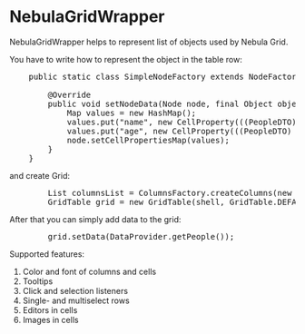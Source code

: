 NebulaGridWrapper
=================
NebulaGridWrapper helps to represent list of objects used by Nebula Grid.

You have to write how to represent the object in the table row:
<pre>
    public static class SimpleNodeFactory extends NodeFactory {

        @Override
        public void setNodeData(Node node, final Object object) {
            Map<String, CellProperty> values = new HashMap<String, CellProperty>();
            values.put("name", new CellProperty(((PeopleDTO) object).getName()));
            values.put("age", new CellProperty(((PeopleDTO) object).getAge()));
            node.setCellPropertiesMap(values);
        }
    }
</pre>

and create Grid:
<pre>
        List<IColumn> columnsList = ColumnsFactory.createColumns(new String[] {"name", "age"});
        GridTable grid = new GridTable(shell, GridTable.DEFAULT_STYLE, new SimpleNodeFactory(), columnsList);
</pre>

After that you can simply add data to the grid:
<pre>
        grid.setData(DataProvider.getPeople());
</pre>

Supported features:

1. Color and font of columns and cells
2. Tooltips
3. Click and selection listeners
4. Single- and multiselect rows
5. Editors in cells
6. Images in cells
